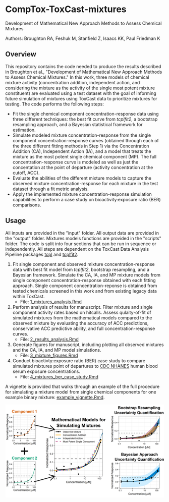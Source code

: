 # CompTox-ToxCast-mixtures
Development of Mathematical New Approach Methods to Assess Chemical Mixtures

Authors: Broughton RA, Feshuk M, Stanfield Z, Isaacs KK, Paul Friedman K

## Overview
This repository contains the code needed to produce the results described in Broughton et al., "Development of Mathematical New Approach Methods to Assess Chemical Mixtures." In this work, three models of chemical mixture activity (concentration addition, independent action, and considering the mixture as the activity of the single most potent mixture constituent) are evaluated using a test dataset with the goal of informing future simulation of mixtures using ToxCast data to prioritize mixtures for testing. The code performs the following steps:
  * Fit the single chemical component concentration-response data using three different techniques: the best fit curve from _tcplfit2_, a bootstrap resampling approach, and a Bayesian statistical framework for estimation.
  * Simulate modeled mixture concentration-response from the single component concentration-response curves (obtained through each of the three different fitting methods in Step 1) via the Concentration Addition (CA), Independent Action (IA), and a model that treats the mixture as the most potent single chemical component (MP). The full concentration-response curve is modeled as well as just the concentation at the point of departure (activity concentration at the cutoff, ACC).
  * Evaluate the abilities of the different mixture models to capture the observed mixture concentration-response for each mixture in the test dataset through a fit metric analysis.
  * Apply the implemented mixture concentration-response simulation capabilities to perform a case study on bioactivity:exposure ratio (BER) comparisons.

## Usage
All inputs are provided in the "input" folder. All output data are provided in the "output" folder. Mixtures models functions are provided in the "scripts" folder. The code is split into four sections that can be run in sequence or independently. All steps are dependent on the ToxCast Data Analysis Pipeline packages [tcpl](https://cran.r-project.org/web/packages/tcpl/index.html) and [tcplfit2](https://cran.r-project.org/web/packages/tcplfit2/index.html).
1. Fit single component and observed mixture concentration-response data with best fit model from _tcplfit2_, bootstrap resampling, and a Bayesian framework. Simulate the CA, IA, and MP mixture models from single component concentration-response obtained with each fitting approach. Single component concentration-reponse is obtained from tested chemicals screened in this work and from existing legacy data within ToxCast.
    * File: [1_mixtures_analysis.Rmd](1_mixtures_analysis.Rmd)
2. Perform analysis of results for manuscript. Filter mixture and single component activity rates based on hitcalls. Assess qulaity-of-fit of simulated mixtures from the mathematical models compared to the observed mixture by evaluating the accuracy of ACC predictions, conservative ACC predictive ability, and full concentration-response curves.
    * File: [2_results_analysis.Rmd](2_results_analysis.Rmd)
3. Generate figures for manuscript, including plotting all observed mixtures and the CA, IA, and MP model simulations. 
    * File: [3_mixture_figures.Rmd](3_mixture_figures.Rmd)
4. Conduct bioactivty:exposure ratio (BER) case study to compare simulated mixtures point of departures to [CDC NHANES](https://www.cdc.gov/nchs/nhanes/index.html) human blood serum exposure concentrations. 
    * File: [4_mixtures_ber_case_study.Rmd](4_mixtures_ber_case_study.Rmd)

A vignette is provided that walks through an example of the full procedure for simulating a mixture model from single chemical components for one example binary mixture: [example_vignette.Rmd](example_vignette.Rmd).

![Graphical Abstract.](/figures/GraphicalAbstract.png)
